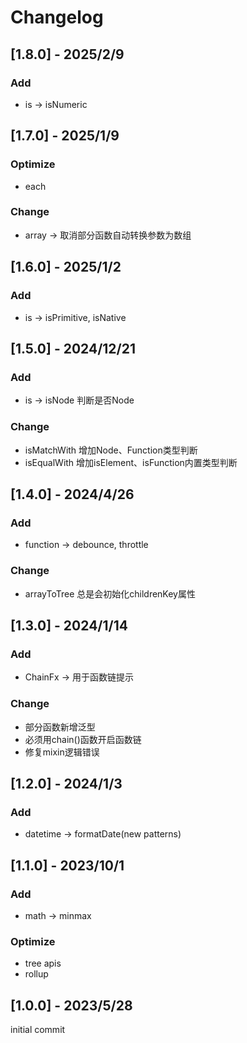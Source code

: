 # Changelog

## [1.8.0] - 2025/2/9
### Add
- is -> isNumeric

## [1.7.0] - 2025/1/9
### Optimize
- each
### Change
- array -> 取消部分函数自动转换参数为数组

## [1.6.0] - 2025/1/2
### Add
- is -> isPrimitive, isNative

## [1.5.0] - 2024/12/21
### Add
- is -> isNode 判断是否Node
### Change
- isMatchWith 增加Node、Function类型判断
- isEqualWith 增加isElement、isFunction内置类型判断

## [1.4.0] - 2024/4/26
### Add
- function -> debounce, throttle
### Change
- arrayToTree 总是会初始化childrenKey属性

## [1.3.0] - 2024/1/14
### Add
- ChainFx -> 用于函数链提示
### Change
- 部分函数新增泛型
- 必须用chain()函数开启函数链
- 修复mixin逻辑错误

## [1.2.0] - 2024/1/3
### Add
- datetime -> formatDate(new patterns)

## [1.1.0] - 2023/10/1
### Add
- math -> minmax
### Optimize
- tree apis
- rollup

## [1.0.0] - 2023/5/28
initial commit